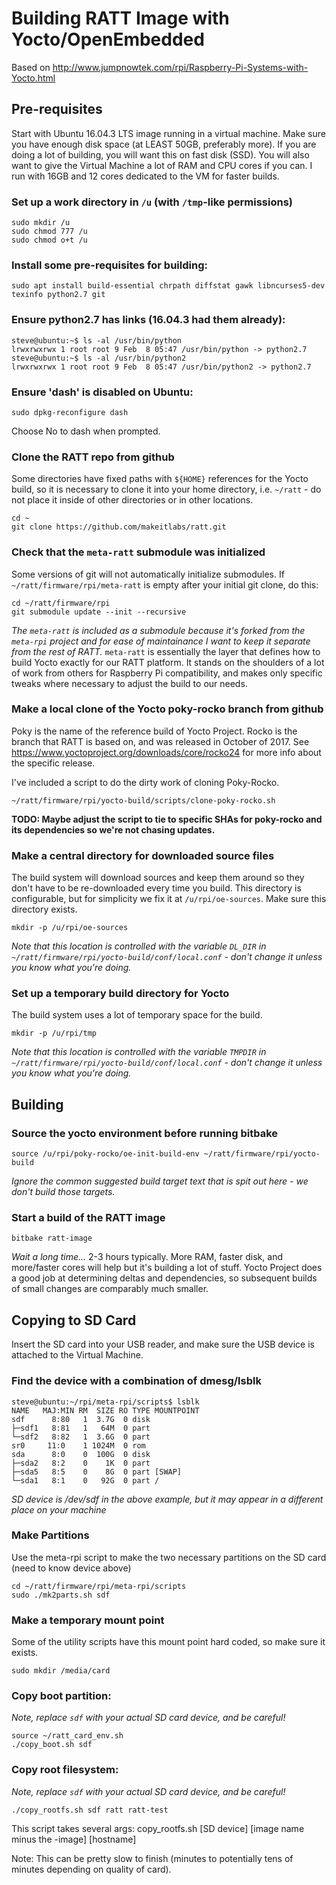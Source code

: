 # Building RATT Image with Yocto/OpenEmbedded

Based on http://www.jumpnowtek.com/rpi/Raspberry-Pi-Systems-with-Yocto.html

## Pre-requisites

Start with Ubuntu 16.04.3 LTS image running in a virtual machine.  Make sure you have enough disk space (at LEAST 50GB, preferably more).  If you are
doing a lot of building, you will want this on fast disk (SSD).  You will also want to give the Virtual Machine a lot of RAM and CPU cores if you can.
I run with 16GB and 12 cores dedicated to the VM for faster builds.

### Set up a work directory in `/u` (with `/tmp`-like permissions)

    sudo mkdir /u
    sudo chmod 777 /u
    sudo chmod o+t /u

### Install some pre-requisites for building:

    sudo apt install build-essential chrpath diffstat gawk libncurses5-dev texinfo python2.7 git

### Ensure python2.7 has links (16.04.3 had them already):

    steve@ubuntu:~$ ls -al /usr/bin/python
    lrwxrwxrwx 1 root root 9 Feb  8 05:47 /usr/bin/python -> python2.7
    steve@ubuntu:~$ ls -al /usr/bin/python2
    lrwxrwxrwx 1 root root 9 Feb  8 05:47 /usr/bin/python2 -> python2.7

### Ensure 'dash' is disabled on Ubuntu:
    sudo dpkg-reconfigure dash

Choose No to dash when prompted.

### Clone the RATT repo from github

Some directories have fixed paths with `${HOME}` references for the Yocto build, so it is necessary to clone it into your home directory, i.e. `~/ratt` - do not place it inside of other directories or in other locations.

    cd ~
    git clone https://github.com/makeitlabs/ratt.git

### Check that the `meta-ratt` submodule was initialized

Some versions of git will not automatically initialize submodules.  If `~/ratt/firmware/rpi/meta-ratt` is empty after your initial git clone, do this:

    cd ~/ratt/firmware/rpi
    git submodule update --init --recursive

_The `meta-ratt` is included as a submodule because it's forked from the `meta-rpi` project and for ease of maintainance I want to keep it
separate from the rest of RATT._  `meta-ratt` is essentially the layer that defines how to build Yocto exactly for our RATT platform.  It
stands on the shoulders of a lot of work from others for Raspberry Pi compatibility, and makes only specific tweaks where necessary to adjust
the build to our needs.

### Make a local clone of the Yocto poky-rocko branch from github

Poky is the name of the reference build of Yocto Project.  Rocko is the branch that RATT is based on, and was released in October of 2017.
See https://www.yoctoproject.org/downloads/core/rocko24 for more info about the specific release.

I've included a script to do the dirty work of cloning Poky-Rocko.

    ~/ratt/firmware/rpi/yocto-build/scripts/clone-poky-rocko.sh

**TODO: Maybe adjust the script to tie to specific SHAs for poky-rocko and its dependencies so we're not chasing updates.**

### Make a central directory for downloaded source files

The build system will download sources and keep them around so they don't have to be re-downloaded every time you build.  This directory is configurable,
but for simplicity we fix it at `/u/rpi/oe-sources`.  Make sure this directory exists.

    mkdir -p /u/rpi/oe-sources
    
_Note that this location is controlled with the variable `DL_DIR` in `~/ratt/firmware/rpi/yocto-build/conf/local.conf` - don't change it unless you know what you're doing._

### Set up a temporary build directory for Yocto

The build system uses a lot of temporary space for the build.

    mkdir -p /u/rpi/tmp

_Note that this location is controlled with the variable `TMPDIR` in `~/ratt/firmware/rpi/yocto-build/conf/local.conf` - don't change it unless you know what you're doing._

## Building

### Source the yocto environment before running bitbake

    source /u/rpi/poky-rocko/oe-init-build-env ~/ratt/firmware/rpi/yocto-build

_Ignore the common suggested build target text that is spit out here - we don't build those targets._

### Start a build of the RATT image

    bitbake ratt-image

_Wait a long time..._  2-3 hours typically.  More RAM, faster disk, and more/faster cores will help but it's building a lot of stuff.  Yocto Project does a good job at determining deltas and dependencies, so subsequent builds of small changes are comparably much smaller.

## Copying to SD Card

Insert the SD card into your USB reader, and make sure the USB device is attached to the Virtual Machine.

### Find the device with a combination of dmesg/lsblk

    steve@ubuntu:~/rpi/meta-rpi/scripts$ lsblk
    NAME   MAJ:MIN RM  SIZE RO TYPE MOUNTPOINT
    sdf      8:80   1  3.7G  0 disk
    ├─sdf1   8:81   1   64M  0 part 
    └─sdf2   8:82   1  3.6G  0 part 
    sr0     11:0    1 1024M  0 rom  
    sda      8:0    0  100G  0 disk 
    ├─sda2   8:2    0    1K  0 part 
    ├─sda5   8:5    0    8G  0 part [SWAP]
    └─sda1   8:1    0   92G  0 part /

_SD device is /dev/sdf in the above example, but it may appear in a different place on your machine_

### Make Partitions

Use the meta-rpi script to make the two necessary partitions on the SD card (need to know device above)

    cd ~/ratt/firmware/rpi/meta-rpi/scripts
    sudo ./mk2parts.sh sdf

### Make a temporary mount point

Some of the utility scripts have this mount point hard coded, so make sure it exists.

    sudo mkdir /media/card

### Copy boot partition:

_Note, replace `sdf` with your actual SD card device, and be careful!_

    source ~/ratt_card_env.sh
    ./copy_boot.sh sdf

### Copy root filesystem:

_Note, replace `sdf` with your actual SD card device, and be careful!_

    ./copy_rootfs.sh sdf ratt ratt-test

This script takes several args:
    copy_rootfs.sh [SD device] [image name minus the -image] [hostname]


Note: This can be pretty slow to finish (minutes to potentially tens of minutes depending on quality of card).


